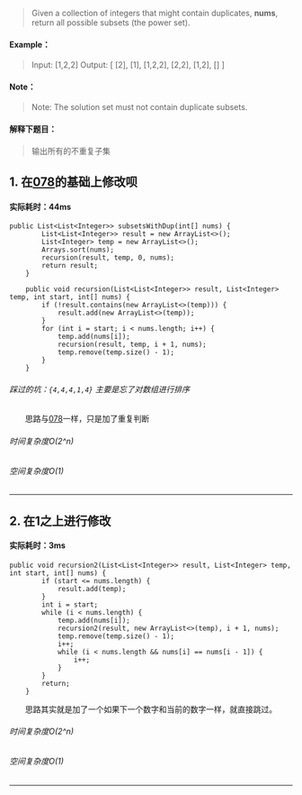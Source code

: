 > Given a collection of integers that might contain duplicates, **nums**, return all possible subsets (the power set).
#### Example：
> Input: [1,2,2]
Output:
[
  [2],
  [1],
  [1,2,2],
  [2,2],
  [1,2],
  []
]
#### Note：
> Note: The solution set must not contain duplicate subsets.

#### 解释下题目：
> 输出所有的不重复子集


## 1. 在[078](https://www.jianshu.com/p/a0116c05c0c9)的基础上修改呗
#### 实际耗时：44ms
```
public List<List<Integer>> subsetsWithDup(int[] nums) {
        List<List<Integer>> result = new ArrayList<>();
        List<Integer> temp = new ArrayList<>();
        Arrays.sort(nums);
        recursion(result, temp, 0, nums);
        return result;
    }

    public void recursion(List<List<Integer>> result, List<Integer> temp, int start, int[] nums) {
        if (!result.contains(new ArrayList<>(temp))) {
            result.add(new ArrayList<>(temp));
        }
        for (int i = start; i < nums.length; i++) {
            temp.add(nums[i]);
            recursion(result, temp, i + 1, nums);
            temp.remove(temp.size() - 1);
        }
    }
```
###### 踩过的坑：`{4,4,4,1,4}` 主要是忘了对数组进行排序
&emsp;&emsp;思路与[078](https://www.jianshu.com/p/a0116c05c0c9)一样，只是加了重复判断
###### 时间复杂度O(2^n)
###### 空间复杂度O(1)
---------
## 2. 在1之上进行修改
#### 实际耗时：3ms
```
public void recursion2(List<List<Integer>> result, List<Integer> temp, int start, int[] nums) {
        if (start <= nums.length) {
            result.add(temp);
        }
        int i = start;
        while (i < nums.length) {
            temp.add(nums[i]);
            recursion2(result, new ArrayList<>(temp), i + 1, nums);
            temp.remove(temp.size() - 1);
            i++;
            while (i < nums.length && nums[i] == nums[i - 1]) {
                i++;
            }
        }
        return;
    }
```
&emsp;&emsp;思路其实就是加了一个如果下一个数字和当前的数字一样，就直接跳过。
###### 时间复杂度O(2^n)
###### 空间复杂度O(1)
---------
